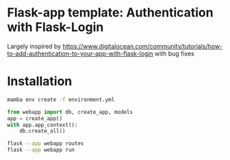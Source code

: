 # Flask-app template: Authentication with Flask-Login

Largely inspired by https://www.digitalocean.com/community/tutorials/how-to-add-authentication-to-your-app-with-flask-login with bug fixes

# Installation

```bash
mamba env create -f environment.yml
```

```python
from webapp import db, create_app, models
app = create_app()
with app.app_context():
    db.create_all()
```


```bash
flask --app webapp routes
flask --app webapp run
```

